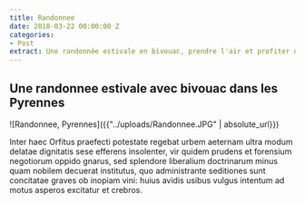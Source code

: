 ```yaml
---
title: Randonnee
date: 2018-03-22 00:00:00 Z
categories:
- Post
extract: Une randonnée estivale en bivouac, prendre l'air et profiter de la nature
---
```


<h2>Une randonnee estivale avec bivouac dans les Pyrennes</h2>

![Randonnee, Pyrennes]({{"../uploads/Randonnee.JPG" | absolute_url}})
<br>

<p>Inter haec Orfitus praefecti potestate regebat urbem aeternam ultra modum delatae dignitatis sese efferens insolenter, vir quidem prudens et forensium negotiorum oppido gnarus, sed splendore liberalium doctrinarum minus quam nobilem decuerat institutus, quo administrante seditiones sunt concitatae graves ob inopiam vini: huius avidis usibus vulgus intentum ad motus asperos excitatur et crebros.</p>